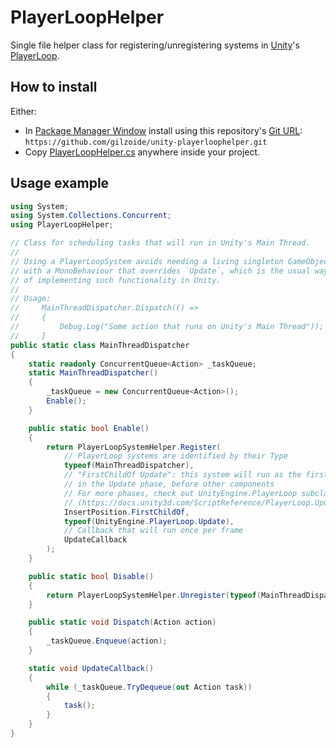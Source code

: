 # PlayerLoopHelper
Single file helper class for registering/unregistering systems in [Unity](https://unity.com/)'s
[PlayerLoop](https://docs.unity3d.com/ScriptReference/LowLevel.PlayerLoop.html).


## How to install
Either:

* In [Package Manager Window](https://docs.unity3d.com/Manual/upm-ui.html)
  install using this repository's [Git URL](https://docs.unity3d.com/Manual/upm-ui-giturl.html):
  `https://github.com/gilzoide/unity-playerloophelper.git`
* Copy [PlayerLoopHelper.cs](Runtime/PlayerLoopHelper.cs) anywhere inside your project.


## Usage example
```cs
using System;
using System.Collections.Concurrent;
using PlayerLoopHelper;

// Class for scheduling tasks that will run in Unity's Main Thread.
// 
// Using a PlayerLoopSystem avoids needing a living singleton GameObject
// with a MonoBehaviour that overrides `Update`, which is the usual way
// of implementing such functionality in Unity.
//
// Usage:
//     MainThreadDispatcher.Dispatch(() =>
//     {
//         Debug.Log("Some action that runs on Unity's Main Thread"));
//     }
public static class MainThreadDispatcher
{
    static readonly ConcurrentQueue<Action> _taskQueue;
    static MainThreadDispatcher()
    {
        _taskQueue = new ConcurrentQueue<Action>();
        Enable(); 
    }

    public static bool Enable()
    {
        return PlayerLoopSystemHelper.Register(
            // PlayerLoop systems are identified by their Type
            typeof(MainThreadDispatcher),
            // "FirstChildOf Update": this system will run as the first step
            // in the Update phase, before other components
            // For more phases, check out UnityEngine.PlayerLoop subclasses
            // (https://docs.unity3d.com/ScriptReference/PlayerLoop.Update.html)
            InsertPosition.FirstChildOf,
            typeof(UnityEngine.PlayerLoop.Update),
            // Callback that will run once per frame
            UpdateCallback
        );
    }

    public static bool Disable()
    {
        return PlayerLoopSystemHelper.Unregister(typeof(MainThreadDispatcher));
    }

    public static void Dispatch(Action action)
    {
        _taskQueue.Enqueue(action);
    }

    static void UpdateCallback()
    {
        while (_taskQueue.TryDequeue(out Action task))
        {
            task();
        }
    }
}
```